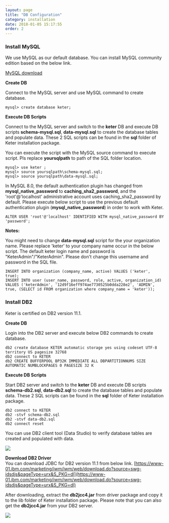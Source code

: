 ```yaml
---
layout: page
title: "DB Configuration"
category: installation
date: 2018-01-05 15:17:55
order: 2
---
```

### Install MySQL

We use MySQL as our default database. You can install MySQL community edition based on the below link.  

[MySQL download](https://dev.mysql.com/downloads/mysql/)
   

**Create DB**   

Connect to the MySQL server and use MySQL command to create database. 
``` 
mysql> create database keter;
```  

**Execute DB Scripts**  

Connect to the MySQL server and switch to the **keter** DB and execute DB scripts **schema-mysql.sql**, **data-mysql.sql** to create the database tables and populate data. These 2 SQL scripts can be found in the **sql** folder of Keter installation package.

You can execute the script with the MySQL source command to execute script. Pls replace **yoursqlpath** to path of the SQL folder location.

``` 
mysql> use keter ;
mysql> source yoursqlpath\schema-mysql.sql;
mysql> source yoursqlpath\data-mysql.sql;
```  

In MySQL 8.0, the default authentication plugin has changed from **mysql_native_password** to **caching_sha2_password**, and the 'root'@'localhost' administrative account uses caching_sha2_password by default. Please execute below script to use the previous default authentication plugin (**mysql_native_password**) in order to work with Keter.

``` 
ALTER USER 'root'@'localhost' IDENTIFIED WITH mysql_native_password BY 'password';
```

**Notes:**   

You might need to change **data-mysql.sql** script for the your organization name. Please  replace 'keter' to your company name occur in the below script. The default keter login name and password is "KeterAdmin"/"KeterAdmin". Please don't change this username and password in the SQL file.

``` 
INSERT INTO organization (company_name, active) VALUES ('keter', true);
INSERT INTO user (user_name, password, role, active, organization_id) 
VALUES ('keterAdmin', '12d9f16eff974ae7730525b0dda228e2', 'ADMIN', true, (SELECT id FROM organization where company_name = 'keter'));
```  

### Install DB2

Keter is certified on DB2  version 11.1. 

**Create DB**   

Login into the DB2 server and execute below DB2 commands to create database. 
``` 
db2 create database KETER automatic storage yes using codeset UTF-8 territory US pagesize 32768
db2 connect to KETER
db2 CREATE BUFFERPOOL BP32K IMMEDIATE ALL DBPARTITIONNUMS SIZE AUTOMATIC NUMBLOCKPAGES 0 PAGESIZE 32 K
``` 

**Execute DB Scripts**  


Start DB2 server and switch to the **keter** DB and execute DB scripts **schema-db2.sql**, **data-db2.sql** to create the database tables and populate data. These 2 SQL scripts can be found in the **sql** folder of Keter installation package.


``` 
db2 connect to KETER
db2 -stvf schema-db2.sql
db2 -stvf data-db2.sql
db2 connect reset
```  

You can use DB2 client tool (Data Studio) to verify database tables are created and populated with data.

![][db2]   

**Download DB2 Driver**  
You can download JDBC for DB2 version 11.1 from below link. 
[https://www-01.ibm.com/marketing/iwm/iwm/web/download.do?source=swg-idsdjs&pageType=urx&S_PKG=dl](https://www-01.ibm.com/marketing/iwm/iwm/web/download.do?source=swg-idsdjs&pageType=urx&S_PKG=dl) 

After downloading, extract the **db2jcc4.jar** from driver package and copy it to the lib folder of Keter installation package. Please note that you can also get the **db2jcc4.jar** from your DB2 server.

![][db2driver]  

[db2]: ../images/install/dbtable.png 
[db2driver]: ../images/install/db2driver.png 
